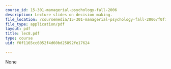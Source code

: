 ```yaml
---
course_id: 15-301-managerial-psychology-fall-2006
description: Lecture slides on decision making.
file_location: /coursemedia/15-301-managerial-psychology-fall-2006/f0f1165cc6052f4d60bd25892fe17624_lec8.pdf
file_type: application/pdf
layout: pdf
title: lec8.pdf
type: course
uid: f0f1165cc6052f4d60bd25892fe17624

---
```

None